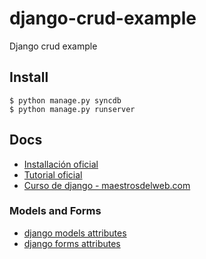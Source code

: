 django-crud-example
===================

Django crud example

## Install
    $ python manage.py syncdb
    $ python manage.py runserver


## Docs

* [Installación oficial](https://docs.djangoproject.com/en/1.5/intro/install/)
* [Tutorial oficial](https://docs.djangoproject.com/en/1.5/intro/tutorial01/)
* [Curso de django - maestrosdelweb.com](http://www.maestrosdelweb.com/guias/#guias-django)


### Models and Forms

* [django models attributes](http://www.maestrosdelweb.com/images/2012/05/django-models.jpg)
* [django forms attributes](http://www.maestrosdelweb.com/images/2012/06/django-forms.pdf)
